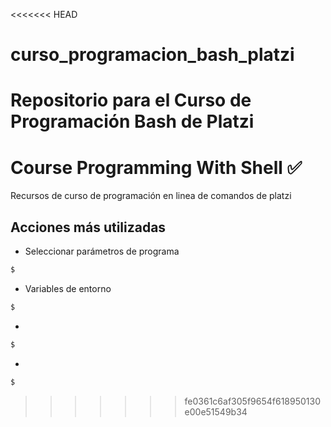 <<<<<<< HEAD
# curso_programacion_bash_platzi
Repositorio para el Curso de Programación Bash de Platzi
=======
# Course Programming With Shell ✅
Recursos de curso de programación en linea de comandos de platzi

## Acciones más utilizadas

- Seleccionar parámetros de programa
```bash
$
```

- Variables de entorno

```bash
$
```

- 

```bash
$
```

- 
```bash
$
```

>>>>>>> fe0361c6af305f9654f618950130e00e51549b34
